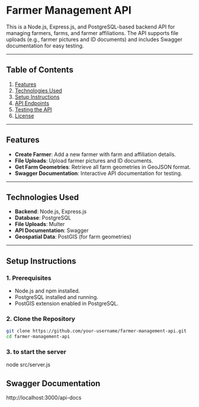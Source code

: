 # Farmer Management API

This is a Node.js, Express.js, and PostgreSQL-based backend API for managing farmers, farms, and farmer affiliations. The API supports file uploads (e.g., farmer pictures and ID documents) and includes Swagger documentation for easy testing.

---

## Table of Contents

1. [Features](#features)
2. [Technologies Used](#technologies-used)
3. [Setup Instructions](#setup-instructions)
4. [API Endpoints](#api-endpoints)
5. [Testing the API](#testing-the-api)
6. [License](#license)

---

## Features

- **Create Farmer**: Add a new farmer with farm and affiliation details.
- **File Uploads**: Upload farmer pictures and ID documents.
- **Get Farm Geometries**: Retrieve all farm geometries in GeoJSON format.
- **Swagger Documentation**: Interactive API documentation for testing.

---

## Technologies Used

- **Backend**: Node.js, Express.js
- **Database**: PostgreSQL
- **File Uploads**: Multer
- **API Documentation**: Swagger
- **Geospatial Data**: PostGIS (for farm geometries)

---

## Setup Instructions

### 1. Prerequisites

- Node.js and npm installed.
- PostgreSQL installed and running.
- PostGIS extension enabled in PostgreSQL.

### 2. Clone the Repository


```bash
git clone https://github.com/your-username/farmer-management-api.git
cd farmer-management-api
```
### 3. to start the server
node src/server.js

## Swagger Documentation
http://localhost:3000/api-docs


